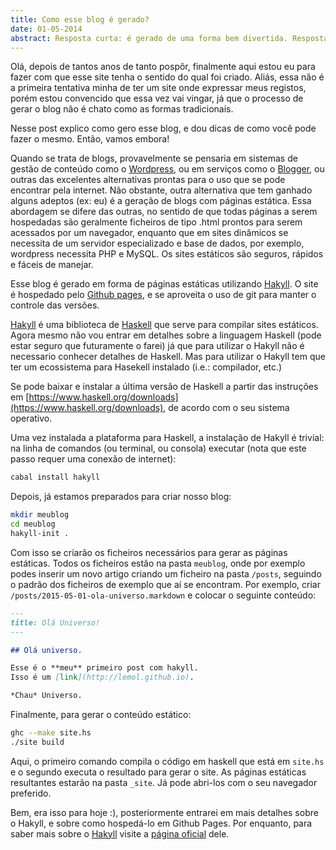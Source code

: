 ```yaml
---
title: Como esse blog é gerado?
date: 01-05-2014
abstract: Resposta curta: é gerado de uma forma bem divertida. Resposta media: com Hakyll, uma biblioteca em Haskell para compilar páginas webs estáticas. Resposta longa: leia o artigo :)
---
```


Olá, depois de tantos anos de tanto pospôr, finalmente aqui estou eu para fazer
com que esse site tenha o sentido do qual foi criado. Aliás, essa não é a
primeira tentativa minha de ter um site onde expressar meus registos, porém
estou convencido que essa vez vai vingar, já que o processo de gerar o blog não
é chato como as formas tradicionais.

Nesse post explico como gero esse blog, e dou dicas de como você pode fazer o
mesmo. Então, vamos embora!

Quando se trata de blogs, provavelmente se pensaria em sistemas de gestão de
conteúdo como o [Wordpress], ou em serviços como o [Blogger], ou outras das
excelentes alternativas prontas para o uso que se pode encontrar pela internet.
Não obstante, outra alternativa que tem ganhado alguns adeptos (ex: eu) é a
geração de blogs com páginas estática. Essa abordagem se difere das outras,
no sentido de que todas páginas a serem hospedadas são geralmente ficheiros de
tipo .html prontos para serem acessados por um navegador, enquanto que em sites
dinâmicos se necessita de um servidor especializado e base de dados, por
exemplo, wordpress necessita PHP e MySQL. Os sites estáticos são seguros,
rápidos e fáceis de manejar.

Esse blog é gerado em forma de páginas estáticas utilizando [Hakyll]. O site é
hospedado pelo [Github pages], e se aproveita o uso de git para manter o
controle das versões.

[Hakyll] é uma biblioteca de [Haskell] que serve para compilar sites estáticos.
Agora mesmo não vou entrar em detalhes sobre a linguagem Haskell (pode estar
seguro que futuramente o farei) já que para utilizar o Hakyll não é necessario
conhecer detalhes de Haskell. Mas para utilizar o Hakyll tem que ter um
ecossistema para Hasekell instalado (i.e.: compilador, etc.)

Se pode baixar e instalar a última versão de Haskell a partir das instruções em
[https://www.haskell.org/downloads](https://www.haskell.org/downloads), de
acordo com o seu sistema operativo.

Uma vez instalada a plataforma para Haskell, a instalação de Hakyll é trivial:
na linha de comandos (ou terminal, ou consola) executar (nota que este passo
requer uma conexão de internet):

```bash
cabal install hakyll
```

Depois, já estamos preparados para criar nosso blog:

```bash
mkdir meublog
cd meublog
hakyll-init .
```

Com isso se criarão os ficheiros necessários para gerar as páginas estáticas.
Todos os ficheiros estão na pasta `meublog`, onde por exemplo podes inserir
um novo artigo criando um ficheiro na pasta `/posts`, seguindo o padrão dos
ficheiros de exemplo que aí se encontram. Por exemplo, criar `/posts/2015-05-01-ola-universo.markdown`
e colocar o seguinte conteúdo:

```markdown
---
title: Olá Universo!
---

## Olá universo.

Esse é o **meu** primeiro post com hakyll.
Isso é um [link](http://lemol.github.io).

*Chau* Universo.
```

Finalmente, para gerar o conteúdo estático:

```bash
ghc --make site.hs
./site build
```

Aqui, o primeiro comando compila o código em haskell que está em `site.hs` e o segundo
executa o resultado para gerar o site. As páginas estáticas resultantes estarão na pasta `_site`.
Já pode abri-los com o seu navegador preferido.

Bem, era isso para hoje :), posteriormente entrarei em mais detalhes sobre o Hakyll,
e sobre como hospedá-lo em Github Pages. Por enquanto, para saber mais sobre o [Hakyll]
visite a [página oficial](Hakyll) dele.


[Hakyll]: http://jaspervdj.be/hakyll/
[Haskell]: https://www.haskell.org
[Wordpress]: http://wordpress.com
[Blogger]: http://blogger.com
[Github pages]: http://pages.github.io

